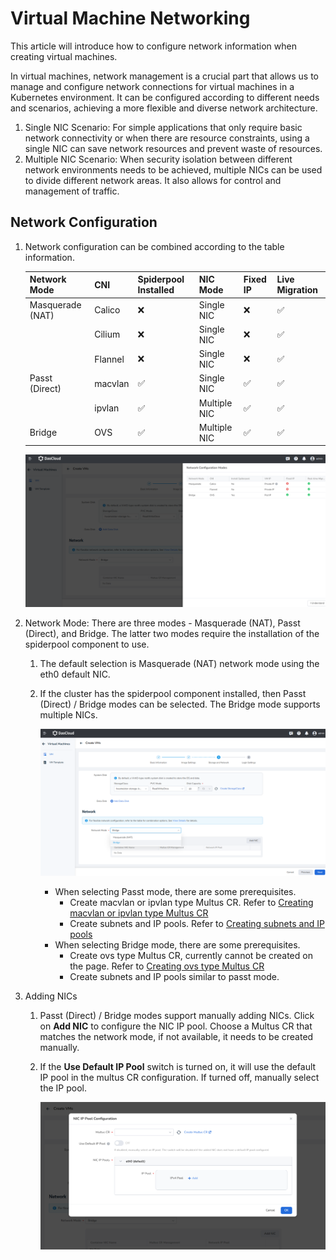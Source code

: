 # Virtual Machine Networking

This article will introduce how to configure network information when creating virtual machines.

In virtual machines, network management is a crucial part that allows us to manage and configure network connections for virtual machines in a Kubernetes environment. It can be configured according to different needs and scenarios, achieving a more flexible and diverse network architecture.

1. Single NIC Scenario: For simple applications that only require basic network connectivity or when there are resource constraints, using a single NIC can save network resources and prevent waste of resources.
2. Multiple NIC Scenario: When security isolation between different network environments needs to be achieved, multiple NICs can be used to divide different network areas. It also allows for control and management of traffic.

## Network Configuration

1. Network configuration can be combined according to the table information.

    | Network Mode       | CNI     | Spiderpool Installed | NIC Mode    | Fixed IP         | Live Migration |
    | ------------------ | ------- | -------------------- | ----------- | ----------------- | -------------- |
    | Masquerade (NAT)   | Calico  | ❌                   | Single NIC  | ❌               | ✅            |
    |                    | Cilium  | ❌                   | Single NIC  | ❌               | ✅            |
    |                    | Flannel | ❌                   | Single NIC  | ❌               | ✅            |
    | Passt (Direct)     | macvlan | ✅                   | Single NIC  | ✅               | ✅           |
    |                    | ipvlan  | ✅                   | Multiple NIC| ✅               | ✅           |
    | Bridge             | OVS     | ✅                   | Multiple NIC| ✅               | ✅           |
    
    ![Network Configuration](../images/createvm-net01.png)

2. Network Mode: There are three modes - Masquerade (NAT), Passt (Direct), and Bridge. The latter two modes require the installation of the spiderpool component to use.

    1. The default selection is Masquerade (NAT) network mode using the eth0 default NIC.
      
    2. If the cluster has the spiderpool component installed, then Passt (Direct) / Bridge modes can be selected. The Bridge mode supports multiple NICs.

        ![Network Mode](../images/createvm-net02.png)
        
        - When selecting Passt mode, there are some prerequisites.
           - Create macvlan or ipvlan type Multus CR. Refer to [Creating macvlan or ipvlan type Multus CR](../../network/config/multus-cr.md)
           - Create subnets and IP pools. Refer to [Creating subnets and IP pools](../../network/config/ippool/createpool.md)
        - When selecting Bridge mode, there are some prerequisites.
           - Create ovs type Multus CR, currently cannot be created on the page. Refer to [Creating ovs type Multus CR](https://spidernet-io.github.io/spiderpool/v0.9/usage/install/underlay/get-started-ovs-zh_CN/)
           - Create subnets and IP pools similar to passt mode.

3. Adding NICs
   
    1. Passt (Direct) / Bridge modes support manually adding NICs. Click on __Add NIC__ to configure the NIC IP pool. Choose a Multus CR that matches the network mode, if not available, it needs to be created manually.
    
    2. If the __Use Default IP Pool__ switch is turned on, it will use the default IP pool in the multus CR configuration. If turned off, manually select the IP pool.
       
        ![Add NIC](../images/createvm-net03.png)
